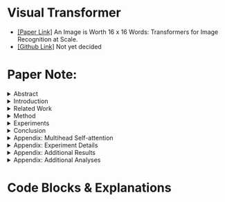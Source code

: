 # Visual Transformer
* [[Paper Link]](https://arxiv.org/abs/2010.11929) An Image is Worth 16 x 16 Words: Transformers for Image Recognition at Scale.
* [[Github Link]]() Not yet decided

# Paper Note:
<details>
<summary> Abstract </summary>

1. Alexey Dosovitskiy (Google Research, Grain Team)
2. In vision, attention is either applied in conjunction with convolutional networks, or used to replace certain components of convolutional networks while keeping their overall structure in place.
3. We show that the reliance on CNNs is not necessary and a pure transformer applied directly to sequences of image patches can perform very well on image classification tasks.
4. Pre-trained on large amounts of data first, and then transferred to small-size dataset.
</details>
<details>
<summary> Introduction </summary>

1. With the models and datasets growing, there is still no sign of saturating performance.
2. In large-scale image recognition, classic ResNet-like architectures are still state of the art.
3. We split an image into patches and provide the sequence of linear embeddings of these patches as an input to a Transformer.
4. Image patches are treated the same way as tokens (words) in an NLP application.
5. Only use ImageNet Dataset, the performance is a bit worse than ResNet because ... Transformers lack some of the "inductive biases inherent to CNNs", such as "translation equivariance" and "locality", and therefore do not generalize well. The situation changes if use larger datasets (14M - 300M images).
6. Datasets
    * ImageNet
    * ImageNet-Real
    * CIFAR-100
    * VTAB
</details>
<details>
<summary> Related Work </summary>

1. Transformers were for machine translation (2017), and have since become the state of the art method in many NLP tasks.
    * BERT (2019) uses a denoising self-supervised pre-training task.
    * GPT (2020) uses language modeling as its pre-training task.
2. Naive application of self-attention to images would require that each pixel attends to every other pixel: Quadratic cost.=
3. Model Overview: Use the image from [lucidrains/vit-pytorch](https://github.com/lucidrains/vit-pytorch/blob/main/images/vit.gif)
    * <img src="https://github.com/Ratherman/AI/blob/main/My_Tutorial/20210619_PyTorch_VIT_Classification/imgs/vit.gif" width="750" align="center">
    * <img src="https://github.com/Ratherman/AI/blob/main/My_Tutorial/20210619_PyTorch_VIT_Classification/imgs/vit.png" width="750" align="center">

</details>
<details>
<summary> Method </summary>

1. Vision Transformer (ViT)
    * The standard Tranformer receives as input a 1D sequence of token embeddings.
    * Handel 2D images:
        1. Reshape the image from (H, W, C) into patch'ES' N x (P, P, C), where N = H x W / P^2
        2. Flatten the patchES and map to D dimensions with a trainable linear projection.
        3. Refer to the output of this projection as the patch embeddings.
    * "Class" Token
        1. Similar to BERT's Class token.
        2. Prof. Hung-yi Lee comes to rescue! (It's a 50 min video, but the first 15 min is enough for our understanding of CLS token.)
            * [機器學習2021】自督導式學習 (Self-supervised Learning) (二) – BERT簡介](https://www.youtube.com/watch?v=gh0hewYkjgo)
            * 2021/4/16
<p align = "center">
    <img width="750" src="https://github.com/Ratherman/AI/blob/main/My_Tutorial/20210619_PyTorch_VIT_Classification/imgs/self-supervised-learning.png">
</p>
            * <img src="https://github.com/Ratherman/AI/blob/main/My_Tutorial/20210619_PyTorch_VIT_Classification/imgs/Bert-Review.png" width="750" align="center">
            * <img src="https://github.com/Ratherman/AI/blob/main/My_Tutorial/20210619_PyTorch_VIT_Classification/imgs/Next-sentence-prediction.png" width="750" align="center">
    * Position embeddings are added to the patch embeddings to retain positional information.
    * Transformer Encoder:
        1. MSA: Multiheaded Self-Attention.
        2. MLP: Multi-Layer Perceptron.
        3. LN: Layernorm. (Before Every Block)
        4. Residual connections. (After Every Block)
    * Inductive Bias, Hybrid Architecture: These concepts exist in 4D world, but I lived happily in 3D world already, so. XD
2. Fine-Tuning And Higher Resolution

</details>
<details>
<summary> Experiments </summary>

</details>
<details>
<summary> Conclusion </summary>

</details>
<details>
<summary> Appendix: Multihead Self-attention </summary>

</details>
<details>
<summary> Appendix: Experiment Details </summary>

</details>
<details>
<summary> Appendix: Additional Results </summary>

</details>
<details>
<summary> Appendix: Additional Analyses </summary>

</details>

# Code Blocks & Explanations